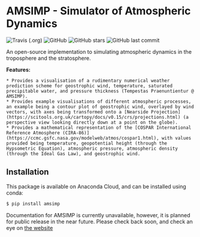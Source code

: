 # AMSIMP - Simulator of Atmospheric Dynamics

![Travis (.org)](https://img.shields.io/travis/amsimp/amsimp.svg?style=for-the-badge)
![GitHub](https://img.shields.io/github/license/amsimp/amsimp.svg?style=for-the-badge)
![GitHub stars](https://img.shields.io/github/stars/amsimp/amsimp.svg?style=for-the-badge)
![GitHub last commit](https://img.shields.io/github/last-commit/amsimp/amsimp.svg?style=for-the-badge)

An open-source implementation to simulating atmospheric dynamics in the troposphere and the stratosphere.

**Features:**

    * Provides a visualisation of a rudimentary numerical weather prediction scheme for geostrophic wind, temperature, saturated precipitable water, and pressure thickness (Tempestas Praenuntientur @ AMSIMP).
    * Provides example visualisations of different atmospheric processes, an example being a contour plot of geostrophic wind, overlayed by wind vectors, with axes being transformed onto a [Nearside Projection](https://scitools.org.uk/cartopy/docs/v0.15/crs/projections.html) (a perspective view looking directly down at a point on the globe).
    * Provides a mathematical representation of the [COSPAR International Reference Atmosphere (CIRA-86)](https://ccmc.gsfc.nasa.gov/modelweb/atmos/cospar1.html), with values provided being temperature, geopotential height (through the Hypsometric Equation), atmospheric pressure, atmospheric density (through the Ideal Gas Law), and geostrophic wind.

## Installation
This package is available on Anaconda Cloud, and can be installed using conda:

```bash
$ pip install amsimp
```

Documentation for AMSIMP is currently unavailable, however, it is planned for public release in the near future. Please check back soon, and check an eye on [the website](https://amsimp.github.io)
